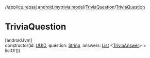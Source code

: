 //[app](../../../index.md)/[icu.repsaj.android.mytrivia.model](../index.md)/[TriviaQuestion](index.md)/[TriviaQuestion](-trivia-question.md)

# TriviaQuestion

[androidJvm]\
constructor(id: [UUID](https://developer.android.com/reference/kotlin/java/util/UUID.html),
question: [String](https://kotlinlang.org/api/latest/jvm/stdlib/kotlin/-string/index.html),
answers: [List](https://kotlinlang.org/api/latest/jvm/stdlib/kotlin.collections/-list/index.html)
&lt;[TriviaAnswer](../-trivia-answer/index.md)&gt; = listOf())
